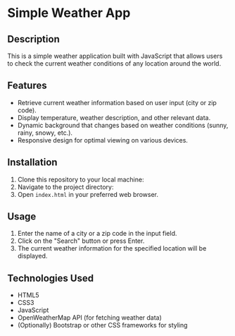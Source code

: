# Simple Weather App

## Description
This is a simple weather application built with JavaScript that allows users to check the current weather conditions of any location around the world.

## Features
- Retrieve current weather information based on user input (city or zip code).
- Display temperature, weather description, and other relevant data.
- Dynamic background that changes based on weather conditions (sunny, rainy, snowy, etc.).
- Responsive design for optimal viewing on various devices.

## Installation
1. Clone this repository to your local machine:
2. Navigate to the project directory:
3. Open `index.html` in your preferred web browser.

## Usage
1. Enter the name of a city or a zip code in the input field.
2. Click on the "Search" button or press Enter.
3. The current weather information for the specified location will be displayed.

## Technologies Used
- HTML5
- CSS3
- JavaScript
- OpenWeatherMap API (for fetching weather data)
- (Optionally) Bootstrap or other CSS frameworks for styling
